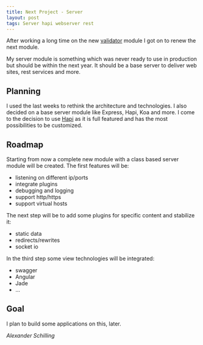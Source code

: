 ```yaml
---
title: Next Project - Server
layout: post
tags: Server hapi webserver rest
---
```


After working a long time on the new [validator](https://www.npmjs.com/package/alinex-validator)
module I got on to renew the next module.

My server module is something which was never ready to use in production but should be within the
next year. It should be a base server to deliver web sites, rest services and more.

## Planning

I used the last weeks to rethink the architecture and technologies. I also decided on a base server
module like Express, Hapi, Koa and more. I come to the decision to use [Hapi](https://hapijs.com) as
it is full featured and has the most possibilities to be customized.

## Roadmap

Starting from now a complete new module with a class based server module will be created. The first
features will be:
- listening on different ip/ports
- integrate plugins
- debugging and logging
- support http/https
- support virtual hosts

The next step will be to add some plugins for specific content and stabilize it:
- static data
- redirects/rewrites
- socket io

In the third step some view technologies will be integrated:
- swagger
- Angular
- Jade
- ...

## Goal

I plan to build some applications on this, later.


_Alexander Schilling_

